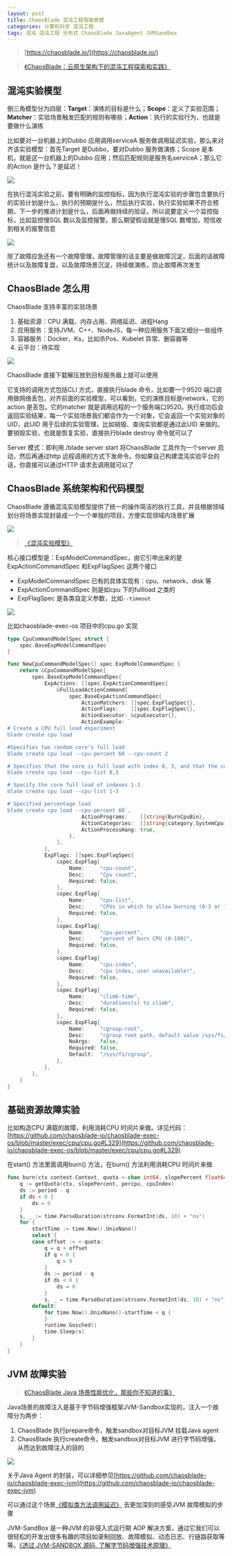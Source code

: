 ```yaml
---
layout: post
title: ChaosBlade 混沌工程框架原理
categories: 计算机科学 混沌工程 
tags: 混沌 混沌工程 分布式 ChaosBlade JavaAgent JVMSandbox
---
```


>[https://chaosblade.io/](https://chaosblade.io/)

>[《ChaosBlade：云原生架构下的混沌工程探索和实践》](https://chaosblade.io/blog/2019/10/17/chaosblade-cloud-native)

## 混沌实验模型

倒三角模型分为四层：**Target**：演练的目标是什么；**Scope**：定义了实验范围；**Matcher**：实验场景触发匹配的规则有哪些；**Action**：执行的实验行为，也就是要做什么演练

比如要对一台机器上的Dubbo 应用调用serviceA 服务做调用延迟实验，那么来对齐该实验模型：首先Target 是Dubbo，要对Dubbo 服务做演练；Scope 是本机，就是这一台机器上的Dubbo 应用；然后匹配规则是服务名serviceA；那么它的Action 是什么？是延迟！

![](../media/image/2024-12-21/01.jpg)

在执行混沌实验之前，要有明确的监控指标，因为执行混沌实验的步骤包含要执行的实验计划是什么，执行的预期是什么，然后执行实验，执行实验如果不符合预期，下一步的推进计划是什么，后面再做持续的验证，所以说要定义一个监控指标，比如监控慢SQL 数以及监控报警。那么期望假设就是慢SQL 数增加，短信收到相关的报警信息

![](../media/image/2024-12-21/02.png)

除了故障应急还有一个故障管理，故障管理的话主要是做故障沉淀，后面的话故障统计以及故障复盘，以及故障场景沉淀，持续做演练，防止故障再次发生

## ChaosBlade 怎么用

ChaosBlade 支持丰富的实验场景

1. 基础资源：CPU 满载、内存占用、网络延迟、进程Hang
2. 应用服务：支持JVM、C++、NodeJS，每一种应用服务下面又细分一些组件
3. 容器服务：Docker、Ks，比如杀Pos、Kubelet 异常、删容器等
4. 云平台：待实现

![](../media/image/2024-12-21/03.png)

ChaosBlade 直接下载解压放到目标服务器上就可以使用

它支持的调用方式包括CLI 方式，直接执行blade 命令，比如要一个9520 端口调用做网络丢包，对齐前面的实验模型，可以看到，它的演练目标是network，它的action 是丢包，它的matcher 就是调用远程的一个服务端口9520。执行成功后会返回实验结果，每一个实验场景我们都会作为一个对象，它会返回一个实验对象的UID，此UID 用于后续的实验管理，比如销毁、查询实验都是通过此UID 来做的。要销毁实验，也就是恢复实验，直接执行blade destroy 命令就可以了

Server 模式：即利用./blade server start 将ChaosBlade 工具作为一个server 启动，然后再通过http 远程调用的方式下发命令。你如果自己构建混沌实验平台的话，你直接可以通过HTTP 请求去调用就可以了

## ChaosBlade 系统架构和代码模型

ChaosBlade 遵循混沌实验模型提供了统一的操作简洁的执行工具，并且根据领域划分将场景实现封装成一个一个单独的项目，方便实现领域内场景扩展

![](../media/image/2024-12-21/04.jpg)

>[《混沌实验模型》](https://github.com/chaosblade-io/chaosblade/wiki/%E6%B7%B7%E6%B2%8C%E5%AE%9E%E9%AA%8C%E6%A8%A1%E5%9E%8B)

核心接口模型是：ExpModelCommandSpec，由它引申出来的是ExpActionCommandSpec 和ExpFlagSpec 这两个接口

* ExpModelCommandSpec 已有的具体实现有：cpu、network、disk 等
* ExpActionCommandSpec 则是如cpu 下的fullload 之类的
* ExpFlagSpec 是各类自定义参数，比如`--timeout`

![](../media/image/2024-12-21/05.png)

比如chaosblade-exec-os 项目中的cpu.go 实现

```go
type CpuCommandModelSpec struct {
    spec.BaseExpModelCommandSpec
}

func NewCpuCommandModelSpec() spec.ExpModelCommandSpec {
    return &CpuCommandModelSpec{
        spec.BaseExpModelCommandSpec{
            ExpActions: []spec.ExpActionCommandSpec{
                &FullLoadActionCommand{
                    spec.BaseExpActionCommandSpec{
                        ActionMatchers: []spec.ExpFlagSpec{},
                        ActionFlags:    []spec.ExpFlagSpec{},
                        ActionExecutor: &cpuExecutor{},
                        ActionExample: `
# Create a CPU full load experiment
blade create cpu load

#Specifies two random core's full load
blade create cpu load --cpu-percent 60 --cpu-count 2

# Specifies that the core is full load with index 0, 3, and that the core's index starts at 0
blade create cpu load --cpu-list 0,3

# Specify the core full load of indexes 1-3
blade create cpu load --cpu-list 1-3

# Specified percentage load
blade create cpu load --cpu-percent 60`,
                        ActionPrograms:    []string{BurnCpuBin},
                        ActionCategories:  []string{category.SystemCpu},
                        ActionProcessHang: true,
                    },
                },
            },
            ExpFlags: []spec.ExpFlagSpec{
                &spec.ExpFlag{
                    Name:     "cpu-count",
                    Desc:     "Cpu count",
                    Required: false,
                },
                &spec.ExpFlag{
                    Name:     "cpu-list",
                    Desc:     "CPUs in which to allow burning (0-3 or 1,3)",
                    Required: false,
                },
                &spec.ExpFlag{
                    Name:     "cpu-percent",
                    Desc:     "percent of burn CPU (0-100)",
                    Required: false,
                },
                &spec.ExpFlag{
                    Name:     "cpu-index",
                    Desc:     "cpu index, user unavailable!",
                    Required: false,
                },
                &spec.ExpFlag{
                    Name:     "climb-time",
                    Desc:     "durations(s) to climb",
                    Required: false,
                },
                &spec.ExpFlag{
                    Name:     "cgroup-root",
                    Desc:     "cgroup root path, default value /sys/fs/cgroup",
                    NoArgs:   false,
                    Required: false,
                    Default:  "/sys/fs/cgroup",
                },
            },
        },
    }
}
```

## 基础资源故障实验

比如构造CPU 满载的故障，利用消耗CPU 时间片来做。详见代码：[https://github.com/chaosblade-io/chaosblade-exec-os/blob/master/exec/cpu/cpu.go#L329](https://github.com/chaosblade-io/chaosblade-exec-os/blob/master/exec/cpu/cpu.go#L329)

在start() 方法里面调用burn() 方法，在burn() 方法利用消耗CPU 时间片来做

```go
func burn(ctx context.Context, quota <-chan int64, slopePercent float64, percpu bool, cpuIndex int) {
    q := getQuota(ctx, slopePercent, percpu, cpuIndex)
    ds := period - q
    if ds < 0 {
        ds = 0
    }
    s, _ := time.ParseDuration(strconv.FormatInt(ds, 10) + "ns")
    for {
        startTime := time.Now().UnixNano()
        select {
        case offset := <-quota:
            q = q + offset
            if q < 0 {
                q = 0
            }
            ds := period - q
            if ds < 0 {
                ds = 0
            }
            s, _ = time.ParseDuration(strconv.FormatInt(ds, 10) + "ns")
        default:
            for time.Now().UnixNano()-startTime < q {
            }
            runtime.Gosched()
            time.Sleep(s)
        }
    }
}
```

## JVM 故障实验

>[《ChaosBlade Java 场景性能优化，那些你不知道的事》](https://chaosblade.io/blog/2022/09/09/chaosblade-java)

Java场景的故障注入是基于字节码增强框架JVM-Sandbox实现的，注入一个故障分为两步：

1. ChaosBlade 执行prepare命令，触发sandbox对目标JVM 挂载Java agent
2. ChaosBlade 执行create命令，触发sandbox对目标JVM 进行字节码增强，从而达到故障注入的目的

![](../media/image/2024-12-21/06.png)

关于Java Agent 的封装，可以详细参见[https://github.com/chaosblade-io/chaosblade-exec-jvm](https://github.com/chaosblade-io/chaosblade-exec-jvm)

可以通过这个场景[《模拟类方法调用延迟》](https://chaosblade.io/docs/experiment-types/application/jvm/blade_create_jvm_delay) 去更加深刻的感受JVM 故障模拟的步骤

JVM-SandBox 是一种JVM 的非侵入式运行期 AOP 解决方案，通过它我们可以很轻松的开发出很多有趣的项目如录制回放、故障模拟、动态日志、行链路获取等等。[《透过 JVM-SANDBOX 源码, 了解字节码增强技术原理》](https://xie.infoq.cn/article/c5be9834709f7eb48cfa683b1)
